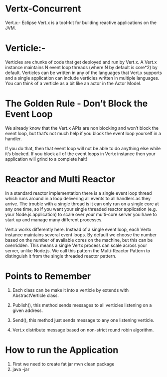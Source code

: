 # Vertx-Concurrent
Vert.x:- Eclipse Vert.x is a tool-kit for building reactive applications on the JVM.

# Verticle:-
Verticles are chunks of code that get deployed and run by Vert.x. 
A Vert.x instance maintains N event loop threads (where N by default is core*2) by default.
Verticles can be written in any of the languages that Vert.x supports and a single application can include verticles written in multiple languages.
You can think of a verticle as a bit like an actor in the Actor Model.

# The Golden Rule - Don’t Block the Event Loop
We already know that the Vert.x APIs are non blocking and won’t block the event loop, but that’s not much help if you block the event loop yourself in a handler.

If you do that, then that event loop will not be able to do anything else while it’s blocked.
If you block all of the event loops in Vertx instance then your application will grind to a complete halt!

# Reactor and Multi Reactor
In a standard reactor implementation there is a single event loop thread which runs around in a loop delivering all events to all handlers as they arrive.
The trouble with a single thread is it can only run on a single core at any one time,
so if you want your single threaded reactor application (e.g. your Node.js application) to scale over your multi-core server you have to start up and manage many different processes.

Vert.x works differently here. Instead of a single event loop, each Vertx instance maintains several event loops.
By default we choose the number based on the number of available cores on the machine, but this can be overridden.
This means a single Vertx process can scale across your server, unlike Node.js.
We call this pattern the Multi-Reactor Pattern to distinguish it from the single threaded reactor pattern.

# Points to Remember
1) Each class can be make it into a verticle by extends with AbstractVerticle class.

2) Publish(), this method sends messages to all verticles listening on a given address.

3) Send(), this method just sends message to any one listening verticle.
4) Vert.x distribute message based on non-strict round robin algorithm.


# How to run the Application
1) First we need to create fat jar
mvn clean package
2) java -jar <fat jar file path>
